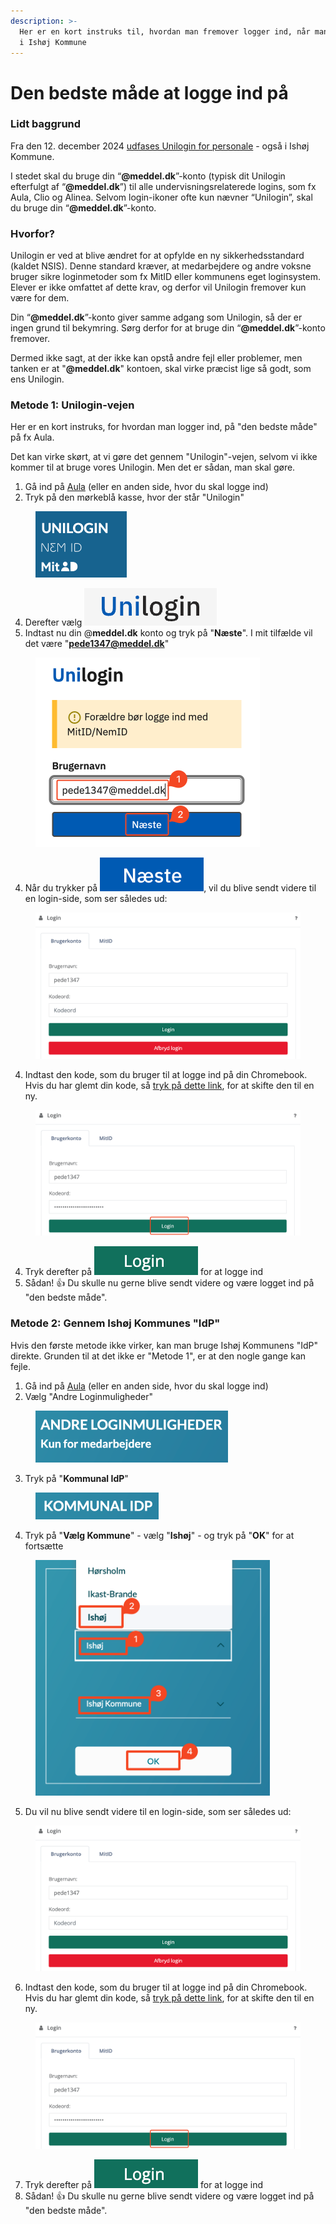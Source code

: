 ```yaml
---
description: >-
  Her er en kort instruks til, hvordan man fremover logger ind, når man arbejder
  i Ishøj Kommune
---
```


# Den bedste måde at logge ind på

### Lidt baggrund

Fra den 12. december 2024 [udfases Unilogin for personale](https://viden.stil.dk/display/OFFSKOLELOGIN/Udfasning+af+Medarbejdere+i+Unilogin+IdP) - også i Ishøj Kommune.&#x20;

I stedet skal du bruge din “**@meddel.dk**”-konto (typisk dit Unilogin efterfulgt af “**@meddel.dk**”) til alle undervisningsrelaterede logins, som fx Aula, Clio og Alinea. Selvom login-ikoner ofte kun nævner “Unilogin”, skal du bruge din “**@meddel.dk**”-konto.

### Hvorfor?

Unilogin er ved at blive ændret for at opfylde en ny sikkerhedsstandard (kaldet NSIS). Denne standard kræver, at medarbejdere og andre voksne bruger sikre loginmetoder som fx MitID eller kommunens eget loginsystem. Elever er ikke omfattet af dette krav, og derfor vil Unilogin fremover kun være for dem.

Din “**@meddel.dk**”-konto giver samme adgang som Unilogin, så der er ingen grund til bekymring. Sørg derfor for at bruge din “**@meddel.dk**”-konto fremover.

Dermed ikke sagt, at der ikke kan opstå andre fejl eller problemer, men tanken er at "**@meddel.dk**" kontoen, skal virke præcist lige så godt, som ens Unilogin.

### Metode 1: Unilogin-vejen

Her er en kort instruks, for hvordan man logger ind, på "den bedste måde" på fx Aula.&#x20;

Det kan virke skørt, at vi gøre det gennem "Unilogin"-vejen, selvom vi ikke kommer til at bruge vores Unilogin. Men det er sådan, man skal gøre.

1. Gå ind på [Aula](https://aula.dk) (eller en anden side, hvor du skal logge ind)
2. Tryk på den mørkeblå kasse, hvor der står "Unilogin"

<figure><img src="../.gitbook/assets/login-initial-screen-01.png" alt="" width="146"><figcaption></figcaption></figure>

4. Derefter vælg <img src="../.gitbook/assets/login-select-button-01.png" alt="" data-size="line">
5. Indtast nu din @**meddel.dk** konto og tryk på "**Næste**". I mit tilfælde vil det være "**pede1347@meddel.dk**"

<figure><img src="../.gitbook/assets/login-options-menu-01.png" alt="" width="359"><figcaption></figcaption></figure>

4. Når du trykker på <img src="../.gitbook/assets/login-continue-button-01.png" alt="" data-size="line">, vil du blive sendt videre til en login-side, som ser således ud:

<figure><img src="../.gitbook/assets/login-unilogin-screen-01.png" alt=""><figcaption></figcaption></figure>

4. Indtast den kode, som du bruger til at logge ind på din Chromebook. \
   Hvis du har glemt din kode, så [tryk på dette link](../skift-af-koder/sadan-skifter-du-din-egen-kode-pa-din-chromebook.md), for at skifte den til en ny.

<figure><img src="../.gitbook/assets/login-credentials-form-01.png" alt=""><figcaption></figcaption></figure>

4. Tryk derefter på <img src="../.gitbook/assets/login-submit-button-01.png" alt="" data-size="line"> for at logge ind
5. Sådan! :thumbsup: Du skulle nu gerne blive sendt videre og være logget ind på "den bedste måde".

### Metode 2: Gennem Ishøj Kommunes "IdP"

Hvis den første metode ikke virker, kan man bruge Ishøj Kommunens "IdP" direkte. Grunden til at det ikke er "Metode 1", er at den nogle gange kan fejle.

1. Gå ind på [Aula](https://aula.dk) (eller en anden side, hvor du skal logge ind)
2. Vælg "Andre Loginmuligheder"

<figure><img src="../.gitbook/assets/login-other-options-01.png" alt="" width="308"><figcaption></figcaption></figure>

3. Tryk på "**Kommunal IdP**"

<figure><img src="../.gitbook/assets/login-kommunal-idp-01.png" alt="" width="197"><figcaption></figcaption></figure>

4. Tryk på "**Vælg Kommune**" - vælg "**Ishøj**" - og tryk på "**OK**" for at fortsætte

<figure><img src="../.gitbook/assets/login-kommune-select-01.png" alt="" width="375"><figcaption></figcaption></figure>

5. Du vil nu blive sendt videre til en login-side, som ser således ud:

<figure><img src="../.gitbook/assets/login-unilogin-screen-01.png" alt=""><figcaption></figcaption></figure>

6. Indtast den kode, som du bruger til at logge ind på din Chromebook. \
   Hvis du har glemt din kode, så [tryk på dette link](../skift-af-koder/sadan-skifter-du-din-egen-kode-pa-din-chromebook.md), for at skifte den til en ny.

<figure><img src="../.gitbook/assets/login-credentials-form-01.png" alt=""><figcaption></figcaption></figure>

7. Tryk derefter på <img src="../.gitbook/assets/login-submit-button-01.png" alt="" data-size="line"> for at logge ind
8. Sådan! :thumbsup: Du skulle nu gerne blive sendt videre og være logget ind på "den bedste måde".

